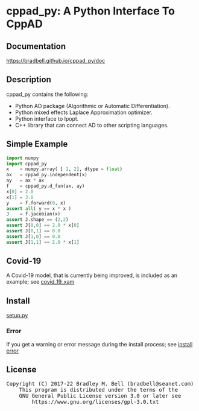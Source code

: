 # cppad\_py: A Python Interface To CppAD

## Documentation
<https://bradbell.github.io/cppad_py/doc>

## Description
cppad\_py contains the following:

- Python AD package (Algorithmic or Automatic Differentiation).
- Python mixed effects Laplace Approximation optimizer.
- Python interface to Ipopt.
- C++ library that can connect AD to other scripting languages.

## Simple Example
```python
import numpy
import cppad_py
x    = numpy.array( [ 1, 2], dtype = float)
ax   = cppad_py.independent(x)
ay   = ax * ax
f    = cppad_py.d_fun(ax, ay)
x[0] = 2.0
x[1] = 3.0
y    = f.forward(0, x)
assert all( y == x * x )
J    = f.jacobian(x)
assert J.shape == (2,2)
assert J[0,0] == 2.0 * x[0]
assert J[0,1] == 0.0
assert J[1,0] == 0.0
assert J[1,1] == 2.0 * x[1]
```

## Covid-19
A Covid-19 model, that is currently being improved,
is included as an example; see
[covid_19_xam](https://bradbell.github.io/cppad_py/cppad_py.xrst/numeric_covid_19_xam_py.html?highlight=covid%2019)

## Install
[setup.py](https://bradbell.github.io/cppad_py/cppad_py.xrst/setup_py.html)

### Error
If you get a warning or error message during the install process; see
[install error](https://bradbell.github.io/cppad_py/cppad_py.xrst/install_error.html)

## License
<pre>
Copyright (C) 2017-22 Bradley M. Bell (bradbell@seanet.com)
    This program is distributed under the terms of the
    GNU General Public License version 3.0 or later see
        https://www.gnu.org/licenses/gpl-3.0.txt
</pre>
